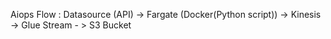 Aiops Flow : 
Datasource (API) -> Fargate (Docker(Python script)) -> Kinesis -> Glue Stream - > S3 Bucket
